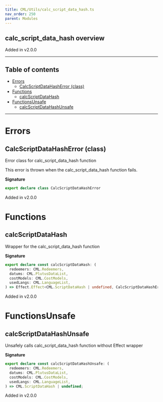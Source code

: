 ```yaml
---
title: CML/Utils/calc_script_data_hash.ts
nav_order: 250
parent: Modules
---
```


## calc_script_data_hash overview

Added in v2.0.0

---

<h2 class="text-delta">Table of contents</h2>

- [Errors](#errors)
  - [CalcScriptDataHashError (class)](#calcscriptdatahasherror-class)
- [Functions](#functions)
  - [calcScriptDataHash](#calcscriptdatahash)
- [FunctionsUnsafe](#functionsunsafe)
  - [calcScriptDataHashUnsafe](#calcscriptdatahashunsafe)

---

# Errors

## CalcScriptDataHashError (class)

Error class for calc_script_data_hash function

This error is thrown when the calc_script_data_hash function fails.

**Signature**

```ts
export declare class CalcScriptDataHashError
```

Added in v2.0.0

# Functions

## calcScriptDataHash

Wrapper for the calc_script_data_hash function

**Signature**

```ts
export declare const calcScriptDataHash: (
  redeemers: CML.Redeemers,
  datums: CML.PlutusDataList,
  costModels: CML.CostModels,
  usedLangs: CML.LanguageList,
) => Effect.Effect<CML.ScriptDataHash | undefined, CalcScriptDataHashError>;
```

Added in v2.0.0

# FunctionsUnsafe

## calcScriptDataHashUnsafe

Unsafely calls calc_script_data_hash function without Effect wrapper

**Signature**

```ts
export declare const calcScriptDataHashUnsafe: (
  redeemers: CML.Redeemers,
  datums: CML.PlutusDataList,
  costModels: CML.CostModels,
  usedLangs: CML.LanguageList,
) => CML.ScriptDataHash | undefined;
```

Added in v2.0.0
